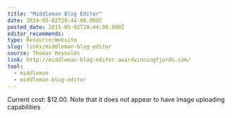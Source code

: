 ```yaml
---
title: "Middleman Blog Editor"
date: 2014-05-02T20:44:00.000Z
posted_date: 2015-05-02T20:44:00.000Z
editor_recommends:
type: Resource/Website
slug: links/middleman-blog-editor
source: Thomas Reynolds
link: http://middleman-blog-editor.awardwinningfjords.com/
tool:
  - middleman
  - middleman-blog-editor
---
```

Current cost: $12.00. Note that it does not appear to have image uploading capabilities



